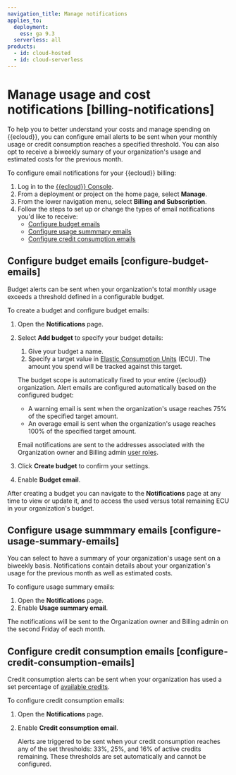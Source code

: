 ```yaml
---
navigation_title: Manage notifications
applies_to:
  deployment:
    ess: ga 9.3
  serverless: all
products:
  - id: cloud-hosted
  - id: cloud-serverless
---
```


# Manage usage and cost notifications [billing-notifications]

To help you to better understand your costs and manage spending on {{ecloud}}, you can configure email alerts to be sent when your monthly usage or credit consumption reaches a specified threshold. You can also opt to receive a biweekly sumary of your organization's usage and estimated costs for the previous month.

To configure email notifications for your {{ecloud}} billing:

1. Log in to the [{{ecloud}} Console](https://cloud.elastic.co?page=docs&placement=docs-body).
2. From a deployment or project on the home page, select **Manage**.
3. From the lower navigation menu, select **Billing and Subscription**.
4. Follow the steps to set up or change the types of email notifications you'd like to receive:
    * [Configure budget emails](#configure-budget-emails)
    * [Configure usage summmary emails](#configure-usage-summmary-emails)
    * [Configure credit consumption emails](#configure-credit-consumption-emails-configure-credit-consumption-emails)

## Configure budget emails [configure-budget-emails]

Budget alerts can be sent when your organization's total monthly usage exceeds a threshold defined in a configurable budget.

To create a budget and configure budget emails:

1. Open the **Notifications** page.
2. Select **Add budget** to specify your budget details:
    1. Give your budget a name.
    1. Specify a target value in [Elastic Consumption Units](/deploy-manage/cloud-organization/billing/ecu.md) (ECU). The amount you spend will be tracked against this target.
    
    The budget scope is automatically fixed to your entire {{ecloud}} organization. Alert emails are configured automatically based on the configured budget:
     - A warning email is sent when the organization's usage reaches 75% of the specified target amount.
     - An overage email is sent when the organization's usage reaches 100% of the specified target amount.
     
     Email notifications are sent to the addresses associated with the Organization owner and Billing admin [user roles](/deploy-manage/users-roles/cloud-organization/user-roles.md#ec_organization_level_roles).

1. Click **Create budget** to confirm your settings.
1. Enable **Budget email**.

After creating a budget you can navigate to the **Notifications** page at any time to view or update it, and to access the used versus total remaining ECU in your organization's budget.

## Configure usage summmary emails [configure-usage-summary-emails]

You can select to have a summary of your organization's usage sent on a biweekly basis. Notifications contain details about your organization's usage for the previous month as well as estimated costs.

To configure usage summary emails:

1. Open the **Notifications** page.
1. Enable **Usage summary email**.

The notifications will be sent to the Organization owner and Billing admin on the second Friday of each month.


## Configure credit consumption emails [configure-credit-consumption-emails]

Credit consumption alerts can be sent when your organization has used a set percentage of [available credits](/deploy-manage/cloud-organization/billing/ecu.md#view-available-credits).

To configure credit consumption emails:

1. Open the **Notifications** page.
1. Enable **Credit consumption email**.

    Alerts are triggered to be sent when your credit consumption reaches any of the set thresholds: 33%, 25%, and 16% of active credits remaining. These thresholds are set automatically and cannot be configured.
